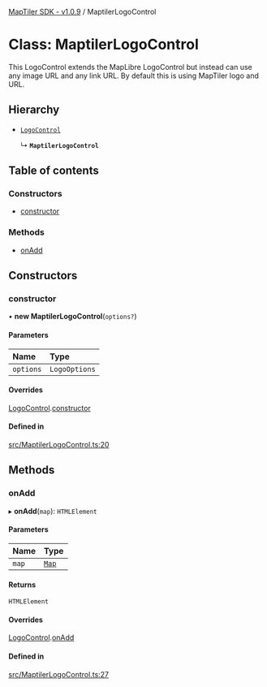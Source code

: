 [MapTiler SDK - v1.0.9](../README.md) / MaptilerLogoControl

# Class: MaptilerLogoControl

This LogoControl extends the MapLibre LogoControl but instead can use any image URL and
any link URL. By default this is using MapTiler logo and URL.

## Hierarchy

- [`LogoControl`](LogoControl.md)

  ↳ **`MaptilerLogoControl`**

## Table of contents

### Constructors

- [constructor](MaptilerLogoControl.md#constructor)

### Methods

- [onAdd](MaptilerLogoControl.md#onadd)

## Constructors

### constructor

• **new MaptilerLogoControl**(`options?`)

#### Parameters

| Name | Type |
| :------ | :------ |
| `options` | `LogoOptions` |

#### Overrides

[LogoControl](LogoControl.md).[constructor](LogoControl.md#constructor)

#### Defined in

[src/MaptilerLogoControl.ts:20](https://github.com/maptiler/maptiler-sdk-js/blob/ca6a5a1/src/MaptilerLogoControl.ts#L20)

## Methods

### onAdd

▸ **onAdd**(`map`): `HTMLElement`

#### Parameters

| Name | Type |
| :------ | :------ |
| `map` | [`Map`](Map.md) |

#### Returns

`HTMLElement`

#### Overrides

[LogoControl](LogoControl.md).[onAdd](LogoControl.md#onadd)

#### Defined in

[src/MaptilerLogoControl.ts:27](https://github.com/maptiler/maptiler-sdk-js/blob/ca6a5a1/src/MaptilerLogoControl.ts#L27)
